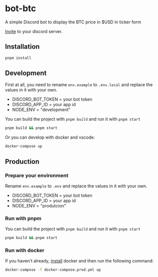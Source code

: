 # bot-btc

A simple Discord bot to display the BTC price in $USD in ticker form

[Invite](https://discord.com/api/oauth2/authorize?client_id=1209503705377021953&permissions=67193856&scope=bot) to your discord server.

## Installation

```bash
pnpm install
```

## Development

First at all, you need to rename `env.example` to `.env.local` and replace the values in it with your own.

- DISCORD_BOT_TOKEN = your bot token
- DISCORD_APP_ID = your app id
- NODE_ENV = "development"

You can build the project with `pnpm build` and run it with `pnpm start`

```bash
pnpm build && pnpm start
```

Or you can develop with docker and vscode:

```bash
docker-compose up
```

## Production

### Prepare your environment

Rename `env.example` to `.env` and replace the values in it with your own.

- DISCORD_BOT_TOKEN = your bot token
- DISCORD_APP_ID = your app id
- NODE_ENV = "produtcion"

### Run with pnpm

You can build the project with `pnpm build` and run it with `pnpm start`

```bash
pnpm build && pnpm start
```

### Run with docker

If you haven't already, [install](https://docs.docker.com/compose/install/) docker and then run the following command:

```bash
docker-compose -f docker-compose.prod.yml up
```

